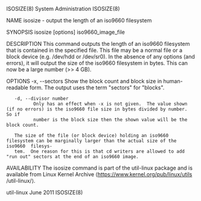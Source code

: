 ISOSIZE(8)                                                     System Administration                                                    ISOSIZE(8)

NAME
       isosize - output the length of an iso9660 filesystem

SYNOPSIS
       isosize [options] iso9660_image_file

DESCRIPTION
       This  command  outputs  the  length  of an iso9660 filesystem that is contained in the specified file.  This file may be a normal file or a
       block device (e.g. /dev/hdd or /dev/sr0).  In the absence of any options (and errors), it will output the size of the iso9660 filesystem in
       bytes.  This can now be a large number (>> 4 GB).

OPTIONS
       -x, --sectors
              Show the block count and block size in human-readable form.  The output uses the term "sectors" for "blocks".

       -d, --divisor number
              Only has an effect when -x is not given.  The value shown (if no errors) is the iso9660 file size in bytes divided by number.  So if
              number is the block size then the shown value will be the block count.

       The size of the file (or block device) holding an iso9660 filesystem can be marginally larger than the actual size of the iso9660  filesys‐
       tem.  One reason for this is that cd writers are allowed to add "run out" sectors at the end of an iso9660 image.

AVAILABILITY
       The  isosize  command  is part of the util-linux package and is available from Linux Kernel Archive ⟨https://www.kernel.org/pub/linux/utils
       /util-linux/⟩.

util-linux                                                           June 2011                                                          ISOSIZE(8)
